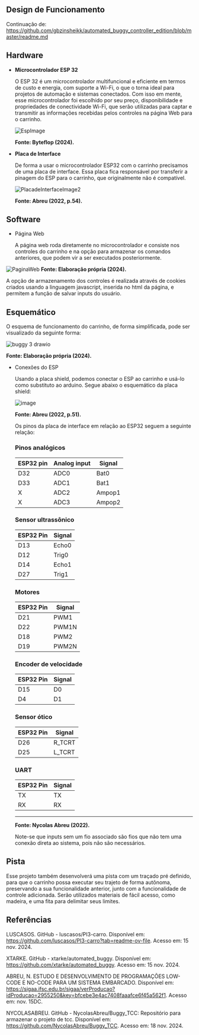 Design de Funcionamento
-----------------------------------------------------------------------------------------------------------------------------------------------------------------------------------------------------------------------------------------------------------------

Continuação de: https://github.com/gbzinsheikk/automated_buggy_controller_edition/blob/master/readme.md

Hardware
-----------------------------------------------------------------------------------------------------------------------------------------------------------------------------------------------------------------------------------------------------------------

- **Microcontrolador ESP 32**

  O ESP 32 é um microcontrolador multifuncional e eficiente em termos de custo e energia, com suporte a Wi-Fi, o que o torna ideal para projetos de automação e sistemas conectados. 
Com isso em mente, esse microcontrolador foi escolhido por seu preço, disponibilidade e propriedades de conectividade Wi-Fi, que serão utilizadas para captar e transmitir as informações recebidas pelos controles na página Web para o carrinho. 

  ![EspImage](https://github.com/user-attachments/assets/4fd17249-a83c-44d2-b61b-db54e8352292)

  **Fonte: Byteflop (2024).**

- **Placa de Interface**

  De forma a usar o microcontrolador ESP32 com o carrinho precisamos de uma placa de interface. Essa placa fica responsável por transferir a pinagem do ESP para o carrinho, que originalmente não é compatível.
  
  ![PlacadeInterfaceImage2](https://github.com/user-attachments/assets/75446d12-d3c9-4056-aed6-f27858e13b1e)

  **Fonte: Abreu (2022, p.54).**

Software
-----------------------------------------------------------------------------------------------------------------------------------------------------------------------------------------------------------------------------------------------------------------
- Página Web
  
  A página web roda diretamente no microcontrolador e consiste nos controles do carrinho e na opção para armazenar os comandos anteriores, que podem vir a ser executados posteriormente.

![PaginaWeb](https://github.com/user-attachments/assets/add8dadb-006c-4441-8cb5-9e02a48d5318)
  **Fonte: Elaboração própria (2024).**

  A opção de armazenamento dos controles é realizada através de cookies criados usando a linguagem javascript, inserida no html da página, e permitem a função de salvar inputs do usuário. 

Esquemático
-----------------------------------------------------------------------------------------------------------------------------------------------------------------------------------------------------------------------------------------------------------------

O esquema de funcionamento do carrinho, de forma simplificada, pode ser visualizado da seguinte forma:

  ![buggy 3 drawio](https://github.com/user-attachments/assets/e01c69c3-2861-4bb0-a179-4fc3eb880ccf)

  **Fonte: Elaboração própria (2024).**

- Conexões do ESP

  Usando a placa shield, podemos conectar o ESP ao carrinho e usá-lo como substituto ao arduino. Segue abaixo o esquemático da placa shield:

  ![image](https://github.com/user-attachments/assets/0776919d-c4cd-43e0-8e31-d755baa2ed92)

   **Fonte: Abreu (2022, p.51).**

  Os pinos da placa de interface em relação ao ESP32 seguem a seguinte relação:

  ### Pinos analógicos

  | ESP32 pin | Analog input | Signal |
  | --------- | ------------ | ------ |
  | D32       | ADC0         | Bat0   |
  | D33       | ADC1         | Bat1   |
  | X         | ADC2         | Ampop1 |
  | X         | ADC3         | Ampop2 |
  
  ### Sensor ultrassônico
  
  | ESP32 Pin | Signal |
  | --------- | ------ |
  | D13       | Echo0  |
  | D12       | Trig0  |
  | D14       | Echo1  |
  | D27       | Trig1  |
  
  ### Motores
  
  | ESP32 Pin | Signal |
  | --------- | ------ |
  | D21       | PWM1   |
  | D22       | PWM1N  |
  | D18       | PWM2   |
  | D19       | PWM2N  |
  
  ### Encoder de velocidade
  
  | ESP32 Pin | Signal |
  | --------- | ------ |
  | D15       | D0     |
  | D4        | D1     |
  
  ### Sensor ótico
  
  | ESP32 Pin | Signal |
  | --------- | ------ |
  | D26       | R_TCRT |
  | D25       | L_TCRT |
  
  ### UART
  
  | ESP32 Pin | Signal |
  | --------- | ------ |
  | TX        | TX     |
  | RX        | RX     |
  ___

  **Fonte: Nycolas Abreu (2022).**

  Note-se que inputs sem um fio associado são fios que não tem uma conexão direta ao sistema, pois não são necessários.

Pista
----------------------------------------------------------------------------------------------------------------------------------------------------------------------------------------------------------------------------------------------------------------

Esse projeto também desenvolverá uma pista com um traçado pré definido, para que o carrinho possa executar seu trajeto de forma autônoma, preservando a sua funcionalidade anterior, junto com a funcionalidade de controle adicionada. Serão utilizados materiais de fácil acesso, como madeira, e uma fita para delimitar seus limites.


Referências
-----------------------------------------------------------------------------------------------------------------------------------------------------------------------------------------------------------------------------------------------------------------

LUSCASOS. GitHub - luscasos/PI3-carro. Disponível em: <https://github.com/luscasos/PI3-carro?tab=readme-ov-file>. Acesso em: 15 nov. 2024. 

XTARKE. GitHub - xtarke/automated_buggy. Disponível em: <https://github.com/xtarke/automated_buggy>. Acesso em: 15 nov. 2024. 

ABREU, N. ESTUDO E DESENVOLVIMENTO DE PROGRAMAÇÕES LOW-CODE E NO-CODE PARA UM SISTEMA EMBARCADO. Disponível em: <https://sigaa.ifsc.edu.br/sigaa/verProducao?idProducao=2955250&key=bfcebe3e4ac7408faaafce6f45a562f1>. Acesso em: nov. 15DC. 

NYCOLASABREU. GitHub - NycolasAbreu/Buggy_TCC: Repositório para armazenar o projeto de tcc. Disponível em: <https://github.com/NycolasAbreu/Buggy_TCC>. Acesso em: 18 nov. 2024. 
